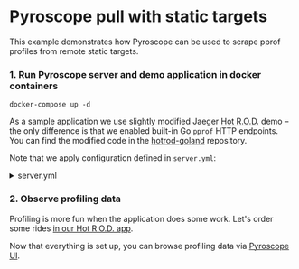 # Pyroscope pull with static targets

This example demonstrates how Pyroscope can be used to scrape pprof profiles from remote static targets.

### 1. Run Pyroscope server and demo application in docker containers

```shell
docker-compose up -d
```

As a sample application we use slightly modified Jaeger [Hot R.O.D.](https://github.com/jaegertracing/jaeger/tree/master/examples/hotrod) demo –
the only difference is that we enabled built-in Go `pprof` HTTP endpoints. You can find the modified code in the [hotrod-goland](https://github.com/pyroscope-io/hotrod-golang) repository.

Note that we apply configuration defined in `server.yml`:

<details>
    <summary>server.yml</summary>

```yaml
---
log-level: debug
scrape-configs:
  - job-name: testing
    enabled-profiles: [cpu, mem]
    static-configs:
      - application: hotrod
        targets:
          - hotrod:6060
        labels:
          env: dev
```

</details>

### 2. Observe profiling data

Profiling is more fun when the application does some work. Let's order some rides [in our Hot R.O.D. app](http://localhost:8080).

Now that everything is set up, you can browse profiling data via [Pyroscope UI](http://localhost:4040).
